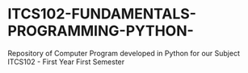 # ITCS102-FUNDAMENTALS-PROGRAMMING-PYTHON-
Repository of Computer Program developed in Python for our Subject ITCS102 - First Year First Semester
